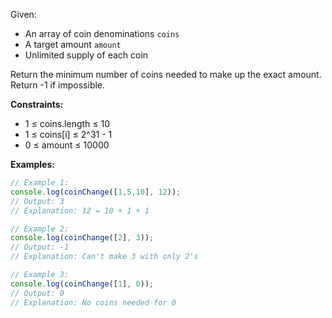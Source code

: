 Given:
- An array of coin denominations `coins`
- A target amount `amount`
- Unlimited supply of each coin

Return the minimum number of coins needed to make up the exact amount. Return -1 if impossible.

**Constraints:**
- 1 ≤ coins.length ≤ 10
- 1 ≤ coins[i] ≤ 2^31 - 1
- 0 ≤ amount ≤ 10000

**Examples:**
```typescript
// Example 1:
console.log(coinChange([1,5,10], 12));
// Output: 3
// Explanation: 12 = 10 + 1 + 1

// Example 2:
console.log(coinChange([2], 3));
// Output: -1
// Explanation: Can't make 3 with only 2's

// Example 3:
console.log(coinChange([1], 0));
// Output: 0
// Explanation: No coins needed for 0
```
